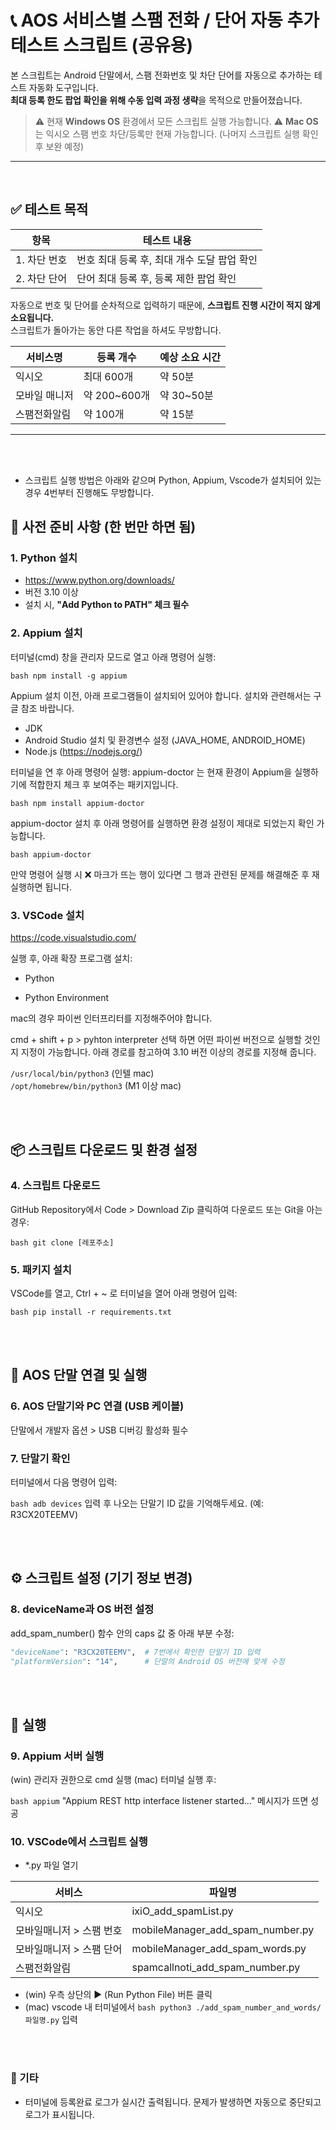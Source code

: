 # 📞 AOS 서비스별 스팸 전화 / 단어 자동 추가 테스트 스크립트 (공유용)

본 스크립트는 Android 단말에서, 스팸 전화번호 및 차단 단어를 자동으로 추가하는 테스트 자동화 도구입니다.  
**최대 등록 한도 팝업 확인을 위해 수동 입력 과정 생략**을 목적으로 만들어졌습니다.

> ⚠️ 현재 **Windows OS** 환경에서 모든 스크립트 실행 가능합니다.
> ⚠️ **Mac OS**는 익시오 스팸 번호 차단/등록만 현재 가능합니다. (나머지 스크립트 실행 확인 후 보완 예정)

---

<br>

## ✅ 테스트 목적

| 항목         | 테스트 내용                                 |
| ------------ | ------------------------------------------- |
| 1. 차단 번호 | 번호 최대 등록 후, 최대 개수 도달 팝업 확인 |
| 2. 차단 단어 | 단어 최대 등록 후, 등록 제한 팝업 확인      |

자동으로 번호 및 단어를 순차적으로 입력하기 때문에, **스크립트 진행 시간이 적지 않게 소요됩니다.**  
스크립트가 돌아가는 동안 다른 작업을 하셔도 무방합니다.

| 서비스명      | 등록 개수    | 예상 소요 시간 |
| ------------- | ------------ | -------------- |
| 익시오        | 최대 600개   | 약 50분        |
| 모바일 매니저 | 약 200~600개 | 약 30~50분     |
| 스팸전화알림  | 약 100개     | 약 15분        |

---

<br>
<br>

-   스크립트 실행 방법은 아래와 같으며 Python, Appium, Vscode가 설치되어 있는 경우 4번부터 진행해도 무방합니다.

## 🧰 사전 준비 사항 (한 번만 하면 됨)

### 1. Python 설치

-   https://www.python.org/downloads/
-   버전 3.10 이상
-   설치 시, **"Add Python to PATH" 체크 필수**

### 2. Appium 설치

터미널(cmd) 창을 관리자 모드로 열고 아래 명령어 실행:

`bash npm install -g appium`

Appium 설치 이전, 아래 프로그램들이 설치되어 있어야 합니다.
설치와 관련해서는 구글 참조 바랍니다.

-   JDK
-   Android Studio 설치 및 환경변수 설정 (JAVA_HOME, ANDROID_HOME)
-   Node.js (https://nodejs.org/)

터미널을 연 후 아래 명령어 실행:
appium-doctor 는 현재 환경이 Appium을 실행하기에 적합한지 체크 후 보여주는 패키지입니다.

`bash npm install appium-doctor`

appium-doctor 설치 후 아래 명령어를 실행하면 환경 설정이 제대로 되었는지 확인 가능합니다.

`bash appium-doctor`

만약 명령어 실행 시 ❌ 마크가 뜨는 행이 있다면 그 행과 관련된 문제를 해결해준 후 재실행하면 됩니다.

### 3. VSCode 설치

https://code.visualstudio.com/

실행 후, 아래 확장 프로그램 설치:

-   Python

-   Python Environment

mac의 경우 파이썬 인터프리터를 지정해주어야 합니다.

cmd + shift + p > pyhton interpreter 선택 하면 어떤 파이썬 버전으로 실행할 것인지 지정이 가능합니다.
아래 경로를 참고하여 3.10 버전 이상의 경로를 지정해 줍니다.

`/usr/local/bin/python3` (인텔 mac)  
`/opt/homebrew/bin/python3` (M1 이상 mac)

<br>
<br>

## 📦 스크립트 다운로드 및 환경 설정

### 4. 스크립트 다운로드

GitHub Repository에서 Code > Download Zip 클릭하여 다운로드
또는 Git을 아는 경우:

`bash git clone [레포주소]`

### 5. 패키지 설치

VSCode를 열고, Ctrl + ~ 로 터미널을 열어 아래 명령어 입력:

`bash pip install -r requirements.txt`

<br>
<br>

## 📱 AOS 단말 연결 및 실행

### 6. AOS 단말기와 PC 연결 (USB 케이블)

단말에서 개발자 옵션 > USB 디버깅 활성화 필수

### 7. 단말기 확인

터미널에서 다음 명령어 입력:

`bash adb devices`
입력 후 나오는 단말기 ID 값을 기억해두세요. (예: R3CX20TEEMV)

<br>
<br>

## ⚙️ 스크립트 설정 (기기 정보 변경)

### 8. deviceName과 OS 버전 설정

add_spam_number() 함수 안의 caps 값 중 아래 부분 수정:

```python
"deviceName": "R3CX20TEEMV",  # 7번에서 확인한 단말기 ID 입력
"platformVersion": "14",      # 단말의 Android OS 버전에 맞게 수정
```

<br>
<br>

## 🚀 실행

### 9. Appium 서버 실행

(win) 관리자 권한으로 cmd 실행
(mac) 터미널 실행 후:

`bash appium`
"Appium REST http interface listener started..." 메시지가 뜨면 성공

### 10. VSCode에서 스크립트 실행

-   \*.py 파일 열기

| 서비스                   | 파일명                           |
| ------------------------ | -------------------------------- |
| 익시오                   | ixiO_add_spamList.py             |
| 모바일매니저 > 스팸 번호 | mobileManager_add_spam_number.py |
| 모바일매니저 > 스팸 단어 | mobileManager_add_spam_words.py  |
| 스팸전화알림             | spamcallnoti_add_spam_number.py  |

-   (win) 우측 상단의 ▶️ (Run Python File) 버튼 클릭
-   (mac) vscode 내 터미널에서 `bash python3 ./add_spam_number_and_words/파일명.py` 입력

<br>
<br>

### 📝 기타

-   터미널에 등록완료 로그가 실시간 출력됩니다. 문제가 발생하면 자동으로 중단되고 로그가 표시됩니다.

